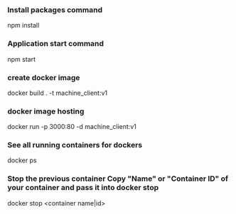 ### Install packages command

npm install

### Application start command

npm start

### create docker image

docker build . -t machine_client:v1

### docker image hosting

docker run -p 3000:80 -d machine_client:v1

### See all running containers for dockers

docker ps

### Stop the previous container Copy "Name" or "Container ID" of your container and pass it into docker stop

docker stop <container name|id>
